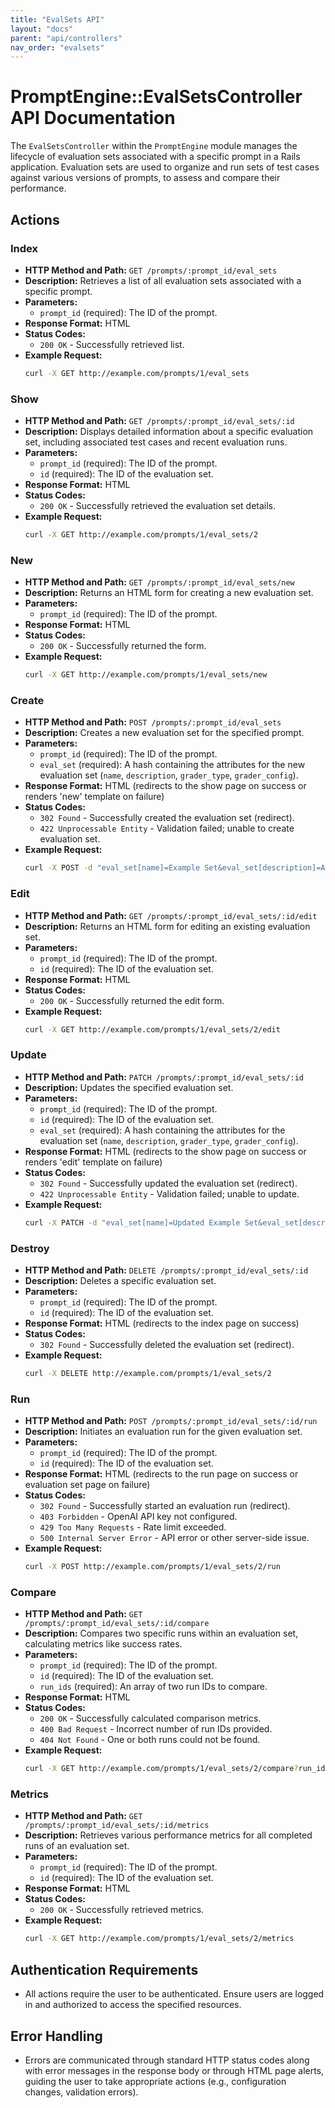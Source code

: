 ```yaml
---
title: "EvalSets API"
layout: "docs"
parent: "api/controllers"
nav_order: "evalsets"
---
```


# PromptEngine::EvalSetsController API Documentation

The `EvalSetsController` within the `PromptEngine` module manages the lifecycle of evaluation sets associated with a specific prompt in a Rails application. Evaluation sets are used to organize and run sets of test cases against various versions of prompts, to assess and compare their performance.

## Actions

### Index
- **HTTP Method and Path:** `GET /prompts/:prompt_id/eval_sets`
- **Description:** Retrieves a list of all evaluation sets associated with a specific prompt.
- **Parameters:**
  - `prompt_id` (required): The ID of the prompt.
- **Response Format:** HTML
- **Status Codes:**
  - `200 OK` - Successfully retrieved list.
- **Example Request:**
  ```bash
  curl -X GET http://example.com/prompts/1/eval_sets
  ```

### Show
- **HTTP Method and Path:** `GET /prompts/:prompt_id/eval_sets/:id`
- **Description:** Displays detailed information about a specific evaluation set, including associated test cases and recent evaluation runs.
- **Parameters:**
  - `prompt_id` (required): The ID of the prompt.
  - `id` (required): The ID of the evaluation set.
- **Response Format:** HTML
- **Status Codes:**
  - `200 OK` - Successfully retrieved the evaluation set details.
- **Example Request:**
  ```bash
  curl -X GET http://example.com/prompts/1/eval_sets/2
  ```

### New
- **HTTP Method and Path:** `GET /prompts/:prompt_id/eval_sets/new`
- **Description:** Returns an HTML form for creating a new evaluation set.
- **Parameters:**
  - `prompt_id` (required): The ID of the prompt.
- **Response Format:** HTML
- **Status Codes:**
  - `200 OK` - Successfully returned the form.
- **Example Request:**
  ```bash
  curl -X GET http://example.com/prompts/1/eval_sets/new
  ```

### Create
- **HTTP Method and Path:** `POST /prompts/:prompt_id/eval_sets`
- **Description:** Creates a new evaluation set for the specified prompt.
- **Parameters:**
  - `prompt_id` (required): The ID of the prompt.
  - `eval_set` (required): A hash containing the attributes for the new evaluation set (`name`, `description`, `grader_type`, `grader_config`).
- **Response Format:** HTML (redirects to the show page on success or renders 'new' template on failure)
- **Status Codes:**
  - `302 Found` - Successfully created the evaluation set (redirect).
  - `422 Unprocessable Entity` - Validation failed; unable to create evaluation set.
- **Example Request:**
  ```bash
  curl -X POST -d "eval_set[name]=Example Set&eval_set[description]=An example&eval_set[grader_type]=Type1" http://example.com/prompts/1/eval_sets
  ```

### Edit
- **HTTP Method and Path:** `GET /prompts/:prompt_id/eval_sets/:id/edit`
- **Description:** Returns an HTML form for editing an existing evaluation set.
- **Parameters:**
  - `prompt_id` (required): The ID of the prompt.
  - `id` (required): The ID of the evaluation set.
- **Response Format:** HTML
- **Status Codes:**
  - `200 OK` - Successfully returned the edit form.
- **Example Request:**
  ```bash
  curl -X GET http://example.com/prompts/1/eval_sets/2/edit
  ```

### Update
- **HTTP Method and Path:** `PATCH /prompts/:prompt_id/eval_sets/:id`
- **Description:** Updates the specified evaluation set.
- **Parameters:**
  - `prompt_id` (required): The ID of the prompt.
  - `id` (required): The ID of the evaluation set.
  - `eval_set` (required): A hash containing the attributes for the evaluation set (`name`, `description`, `grader_type`, `grader_config`).
- **Response Format:** HTML (redirects to the show page on success or renders 'edit' template on failure)
- **Status Codes:**
  - `302 Found` - Successfully updated the evaluation set (redirect).
  - `422 Unprocessable Entity` - Validation failed; unable to update.
- **Example Request:**
  ```bash
  curl -X PATCH -d "eval_set[name]=Updated Example Set&eval_set[description]=Updated example" http://example.com/prompts/1/eval_sets/2
  ```

### Destroy
- **HTTP Method and Path:** `DELETE /prompts/:prompt_id/eval_sets/:id`
- **Description:** Deletes a specific evaluation set.
- **Parameters:**
  - `prompt_id` (required): The ID of the prompt.
  - `id` (required): The ID of the evaluation set.
- **Response Format:** HTML (redirects to the index page on success)
- **Status Codes:**
  - `302 Found` - Successfully deleted the evaluation set (redirect).
- **Example Request:**
  ```bash
  curl -X DELETE http://example.com/prompts/1/eval_sets/2
  ```

### Run
- **HTTP Method and Path:** `POST /prompts/:prompt_id/eval_sets/:id/run`
- **Description:** Initiates an evaluation run for the given evaluation set.
- **Parameters:**
  - `prompt_id` (required): The ID of the prompt.
  - `id` (required): The ID of the evaluation set.
- **Response Format:** HTML (redirects to the run page on success or evaluation set page on failure)
- **Status Codes:**
  - `302 Found` - Successfully started an evaluation run (redirect).
  - `403 Forbidden` - OpenAI API key not configured.
  - `429 Too Many Requests` - Rate limit exceeded.
  - `500 Internal Server Error` - API error or other server-side issue.
- **Example Request:**
  ```bash
  curl -X POST http://example.com/prompts/1/eval_sets/2/run
  ```

### Compare
- **HTTP Method and Path:** `GET /prompts/:prompt_id/eval_sets/:id/compare`
- **Description:** Compares two specific runs within an evaluation set, calculating metrics like success rates.
- **Parameters:**
  - `prompt_id` (required): The ID of the prompt.
  - `id` (required): The ID of the evaluation set.
  - `run_ids` (required): An array of two run IDs to compare.
- **Response Format:** HTML
- **Status Codes:**
  - `200 OK` - Successfully calculated comparison metrics.
  - `400 Bad Request` - Incorrect number of run IDs provided.
  - `404 Not Found` - One or both runs could not be found.
- **Example Request:**
  ```bash
  curl -X GET http://example.com/prompts/1/eval_sets/2/compare?run_ids[]=10&run_ids[]=11
  ```

### Metrics
- **HTTP Method and Path:** `GET /prompts/:prompt_id/eval_sets/:id/metrics`
- **Description:** Retrieves various performance metrics for all completed runs of an evaluation set.
- **Parameters:**
  - `prompt_id` (required): The ID of the prompt.
  - `id` (required): The ID of the evaluation set.
- **Response Format:** HTML
- **Status Codes:**
  - `200 OK` - Successfully retrieved metrics.
- **Example Request:**
  ```bash
  curl -X GET http://example.com/prompts/1/eval_sets/2/metrics
  ```

## Authentication Requirements
- All actions require the user to be authenticated. Ensure users are logged in and authorized to access the specified resources.

## Error Handling
- Errors are communicated through standard HTTP status codes along with error messages in the response body or through HTML page alerts, guiding the user to take appropriate actions (e.g., configuration changes, validation errors).
